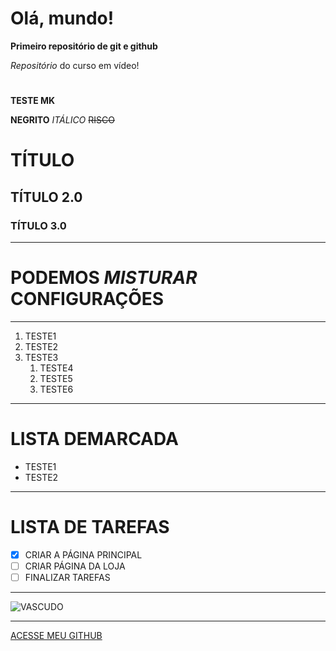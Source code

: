 # Olá, mundo!
**Primeiro repositório de git e github**

 *Repositório* do curso em vídeo!

 #

**TESTE MK**

__NEGRITO__
_ITÁLICO_
~~RISCO~~
# TÍTULO
## TÍTULO 2.0
### TÍTULO 3.0

***
# PODEMOS __*MISTURAR*__ CONFIGURAÇÕES

***
1. TESTE1
2. TESTE2
3. TESTE3
   1. TESTE4
   2. TESTE5
   3. TESTE6

***
# LISTA DEMARCADA

* TESTE1
* TESTE2

*** 
# LISTA DE TAREFAS

- [X] CRIAR A PÁGINA PRINCIPAL
- [ ] CRIAR PÁGINA DA LOJA
- [ ] FINALIZAR TAREFAS

***
![VASCUDO](https://github.com/user-attachments/assets/00707896-6d65-46a3-ab66-b5520d21ecd5)

***

[ACESSE MEU GITHUB](https://github.com/kezaydev)

